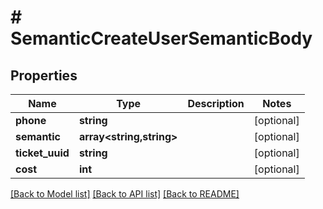 # # SemanticCreateUserSemanticBody

## Properties

Name | Type | Description | Notes
------------ | ------------- | ------------- | -------------
**phone** | **string** |  | [optional]
**semantic** | **array<string,string>** |  | [optional]
**ticket_uuid** | **string** |  | [optional]
**cost** | **int** |  | [optional]

[[Back to Model list]](../../README.md#models) [[Back to API list]](../../README.md#endpoints) [[Back to README]](../../README.md)
